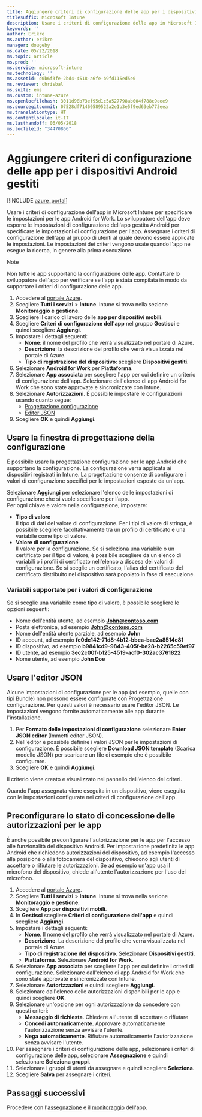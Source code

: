 ```yaml
---
title: Aggiungere criteri di configurazione delle app per i dispositivi Android gestiti
titlesuffix: Microsoft Intune
description: Usare i criteri di configurazione delle app in Microsoft Intune per specificare le impostazioni quando gli utenti eseguono un'app Android for Work.
keywords: ''
author: Erikre
ms.author: erikre
manager: dougeby
ms.date: 05/22/2018
ms.topic: article
ms.prod: ''
ms.service: microsoft-intune
ms.technology: ''
ms.assetid: d0b6f3fe-2bd4-4518-a6fe-b9fd115ed5e0
ms.reviewer: chrisbal
ms.suite: ems
ms.custom: intune-azure
ms.openlocfilehash: 3011d98b73ef95d1c5a527798ab004f788c9eee9
ms.sourcegitcommit: 07528df71460589522a2e1b3e5f9ed63eb773eea
ms.translationtype: HT
ms.contentlocale: it-IT
ms.lasthandoff: 06/05/2018
ms.locfileid: "34470866"
---
```

# <a name="add-app-configuration-policies-for-managed-android-devices"></a>Aggiungere criteri di configurazione delle app per i dispositivi Android gestiti

[!INCLUDE [azure_portal](./includes/azure_portal.md)]

Usare i criteri di configurazione dell'app in Microsoft Intune per specificare le impostazioni per le app Android for Work. Lo sviluppatore dell'app deve esporre le impostazioni di configurazione dell'app gestita Android per specificare le impostazioni di configurazione per l'app. Assegnare i criteri di configurazione dell'app al gruppo di utenti al quale devono essere applicate le impostazioni.  Le impostazioni dei criteri vengono usate quando l'app ne esegue la ricerca, in genere alla prima esecuzione.

> [!Note]  
> Non tutte le app supportano la configurazione delle app. Contattare lo sviluppatore dell'app per verificare se l'app è stata compilata in modo da supportare i criteri di configurazione delle app.

1. Accedere al [portale Azure](https://portal.azure.com).
2. Scegliere **Tutti i servizi** > **Intune**. Intune si trova nella sezione **Monitoraggio e gestione**.
3. Scegliere il carico di lavoro delle **app per dispositivi mobili**.
4. Scegliere **Criteri di configurazione dell'app** nel gruppo **Gestisci** e quindi scegliere **Aggiungi**.
5. Impostare i dettagli seguenti:
    - **Nome**: il nome del profilo che verrà visualizzato nel portale di Azure.
    - **Descrizione**: la descrizione del profilo che verrà visualizzata nel portale di Azure.
    - **Tipo di registrazione del dispositivo**: scegliere **Dispositivi gestiti**.
6. Selezionare **Android for Work** per **Piattaforma**.
7. Selezionare **App associata** per scegliere l'app per cui definire un criterio di configurazione dell'app. Selezionare dall'elenco di app Android for Work che sono state approvate e sincronizzate con Intune.
8. Selezionare **Autorizzazioni**. È possibile impostare le configurazioni usando quanto segue:
    - [Progettazione configurazione](#Use-the-configuration-designer)
    - [Editor JSON](#Enter-the-JSON-editor)
9. Scegliere **OK** e quindi **Aggiungi**.

## <a name="use-the-configuration-designer"></a>Usare la finestra di progettazione della configurazione

È possibile usare la progettazione configurazione per le app Android che supportano la configurazione. La configurazione verrà applicata ai dispositivi registrati in Intune. La progettazione consente di configurare i valori di configurazione specifici per le impostazioni esposte da un'app.

Selezionare **Aggiungi** per selezionare l'elenco delle impostazioni di configurazione che si vuole specificare per l'app.  
Per ogni chiave e valore nella configurazione, impostare:

  - **Tipo di valore**  
    Il tipo di dati del valore di configurazione. Per i tipi di valore di stringa, è possibile scegliere facoltativamente tra un profilo di certificato e una variabile come tipo di valore.
  - **Valore di configurazione**  
    Il valore per la configurazione. Se si seleziona una variabile o un certificato per il tipo di valore, è possibile scegliere da un elenco di variabili o i profili di certificato nell'elenco a discesa dei valori di configurazione.  Se si sceglie un certificato, l'alias del certificato del certificato distribuito nel dispositivo sarà popolato in fase di esecuzione.
    
### <a name="supported-variables-for-configuration-values"></a>Variabili supportate per i valori di configurazione

Se si sceglie una variabile come tipo di valore, è possibile scegliere le opzioni seguenti:
- Nome dell'entità utente, ad esempio **John@contoso.com**
- Posta elettronica, ad esempio **John@contoso.com**
- Nome dell'entità utente parziale, ad esempio **John**
- ID account, ad esempio **fc0dc142-71d8-4b12-bbea-bae2a8514c81**
- ID dispositivo, ad esempio **b9841cd9-9843-405f-be28-b2265c59ef97**
- ID utente, ad esempio **3ec2c00f-b125-4519-acf0-302ac3761822**
- Nome utente, ad esempio **John Doe**


## <a name="enter-the-json-editor"></a>Usare l'editor JSON

Alcune impostazioni di configurazione per le app (ad esempio, quelle con tipi Bundle) non possono essere configurate con Progettazione configurazione. Per questi valori è necessario usare l'editor JSON. Le impostazioni vengono fornite automaticamente alle app durante l'installazione.

1. Per **Formato delle impostazioni di configurazione** selezionare **Enter JSON editor** (Immetti editor JSON).
2. Nell'editor è possibile definire i valori JSON per le impostazioni di configurazione. È possibile scegliere **Download JSON template** (Scarica modello JSON) per scaricare un file di esempio che è possibile configurare.
3. Scegliere **OK** e quindi **Aggiungi**.

Il criterio viene creato e visualizzato nel pannello dell'elenco dei criteri.

Quando l'app assegnata viene eseguita in un dispositivo, viene eseguita con le impostazioni configurate nei criteri di configurazione dell'app.

## <a name="preconfigure-the-permissions-grant-state-for-apps"></a>Preconfigurare lo stato di concessione delle autorizzazioni per le app

È anche possibile preconfigurare l'autorizzazione per le app per l'accesso alle funzionalità del dispositivo Android. Per impostazione predefinita le app Android che richiedono autorizzazioni del dispositivo, ad esempio l'accesso alla posizione o alla fotocamera del dispositivo, chiedono agli utenti di accettare o rifiutare le autorizzazioni. Se ad esempio un'app usa il microfono del dispositivo, chiede all'utente l'autorizzazione per l'uso del microfono.

1. Accedere al [portale Azure](https://portal.azure.com).
2. Scegliere **Tutti i servizi** > **Intune**. Intune si trova nella sezione **Monitoraggio e gestione**.
3. Scegliere **App per dispositivi mobili**.
3. In **Gestisci** scegliere **Criteri di configurazione dell'app** e quindi scegliere **Aggiungi**.
4. Impostare i dettagli seguenti:
    - **Nome**. Il nome del profilo che verrà visualizzato nel portale di Azure.
    - **Descrizione**. La descrizione del profilo che verrà visualizzata nel portale di Azure.
    - **Tipo di registrazione del dispositivo**. Selezionare **Dispositivi gestiti**.
    - **Piattaforma**. Selezionare **Android for Work**.
5. Selezionare **App associata** per scegliere l'app per cui definire i criteri di configurazione. Selezionare dall'elenco di app Android for Work che sono state approvate e sincronizzate con Intune.
6. Selezionare **Autorizzazioni** e quindi scegliere **Aggiungi**.
7. Selezionare dall'elenco delle autorizzazioni disponibili per le app e quindi scegliere **OK**.
8. Selezionare un'opzione per ogni autorizzazione da concedere con questi criteri:
    - **Messaggio di richiesta**. Chiedere all'utente di accettare o rifiutare
    - **Concedi automaticamente**. Approvare automaticamente l'autorizzazione senza avvisare l'utente.
    - **Nega automaticamente**. Rifiutare automaticamente l'autorizzazione senza avvisare l'utente.
9. Per assegnare i criteri di configurazione delle app, selezionare i criteri di configurazione delle app, selezionare **Assegnazione** e quindi selezionare **Seleziona gruppi**.
10. Selezionare i gruppi di utenti da assegnare e quindi scegliere **Seleziona**.
11. Scegliere **Salva** per assegnare i criteri.

## <a name="next-steps"></a>Passaggi successivi

Procedere con l'[assegnazione](apps-deploy.md) e il [monitoraggio](apps-monitor.md) dell'app.

